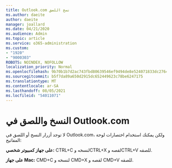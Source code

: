 ```yaml
---
title: Outlook.com نسخ اللصق
ms.author: daeite
author: daeite
manager: joallard
ms.date: 04/21/2020
ms.audience: Admin
ms.topic: article
ms.service: o365-administration
ms.custom:
- "1920"
- "9000303"
ROBOTS: NOINDEX, NOFOLLOW
localization_priority: Normal
ms.openlocfilehash: 9b70b1b7d2ac743fbd80639546ef9494de8e524071833dc276403391c560bb6a
ms.sourcegitcommit: b5f7da89a650d2915dc652449623c78be6247175
ms.translationtype: MT
ms.contentlocale: ar-SA
ms.lasthandoff: 08/05/2021
ms.locfileid: "54011071"
---
```

# <a name="copy-and-paste-in-outlookcom"></a>النسخ واللصق في Outlook.com

لا توجد أزرار النسخ أو اللصق في Outlook.com، ولكن يمكنك استخدام اختصارات لوحة المفاتيح:

**على جهاز كمبيوتر شخصي:** CTRL+C لنسخه وCTRL+X لقصه وCTRL+V للصقه.

**على جهاز Mac:** CMD+C لنسخه و CMD+X لقصه و CMD+V للصقه.